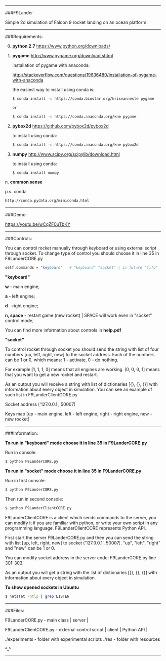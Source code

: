 ______________________________________________

###F9Lander

Simple 2d simulation of Falcon 9 rocket landing on an ocean platform.

______________________________________________

###Requirements:

0. **python 2.7**
https://www.python.org/downloads/

1. **pygame**
http://www.pygame.org/download.shtml

    installation of pygame with anaconda:

    http://stackoverflow.com/questions/19636480/installation-of-pygame-with-anaconda

    the easiest way to install using conda is:

    ```bash
    $ conda install -c https://conda.binstar.org/krisvanneste pygame

    or

    $ conda install -c https://conda.anaconda.org/kne pygame
    ```

2. **pybox2d**
https://github.com/pybox2d/pybox2d

    to install using conda:

    ```bash
    $ conda install -c https://conda.anaconda.org/kne pybox2d
    ```

3. **numpy**
http://www.scipy.org/scipylib/download.html

    to install using conda:

    ```bash
    $ conda install numpy
    ```

n. **common sense**

p.s. conda

```bash
http://conda.pydata.org/miniconda.html
```

______________________________________________

###Demo:

https://youtu.be/wCqZF0uTbKY

______________________________________________

###Controls:

You can control rocket manually through keyboard or using external script through socket. To change type of control you should choose it in line 35 in F9LanderCORE.py

```bash
self.commands = "keyboard"   # "keyboard" "socket" | in future "fifo"
```

__**"keyboard"**__

**w** - main engine;

**a** - left engine;

**d** - right engine;

**n, space** - restart game (new rocket) | SPACE will work even in "socket" control mode;

You can find more information about controls in **help.pdf**

__**"socket"**__

To control rocket through socket you should send the string with list of four numbers [up, left, right, new] to the socket address. Each of the numbers can be 1 or 0, which means: 1 - activate, 0 - do nothing.

For example [1, 1, 1, 0] means that all engines are working. [0, 0, 0, 1] means that you want to get a new rocket and restart.

As an output you will receive a string with list of dictionaries [{}, {}, {}] with information about every object in simulation. You can see an example of such list in F9LanderClientCORE.py

Socket address ('127.0.0.1', 50007)

Keys map [up - main engine, left - left engine, right - right engine, new - new rocket]

______________________________________________

###Information:

__To run in "keyboard" mode choose it in line 35 in F9LanderCORE.py__

Run in console:

```bash
$ python F9LanderCORE.py
```

__To run in "socket" mode choose it in line 35 in F9LanderCORE.py__

Run in first console:

```bash
$ python F9LanderCORE.py
```

Then run in second console:

```bash
$ python F9LanderClientCORE.py
```

F9LanderClientCORE is a client which sends commands to the server, you can modify it if you are familiar with python, or write your own script in any programming language. F9LanderClientCORE represents Python API.

First start the server F9LanderCORE.py and then you can send the string with list [up, left, right, new] to socket ('127.0.0.1', 50007). "up", "left", "right" and "new" can be 1 or 0.

You can modify socket address in the server code: F9LanderCORE.py line 301-303.

As an output you will get a string with the list of dictionaries [{}, {}, {}] with information about every object in simulation.

__To show opened sockets in Ubuntu__

```bash
$ netstat -ntlp | grep LISTEN
```

______________________________________________

###Files:

F9LanderCORE.py - main class | server |

F9LanderClientCORE.py - external control script | client | Python API |

./experiments - folder with experimental scripts
./res - folder with resources

**^_^**
______________________________________________
